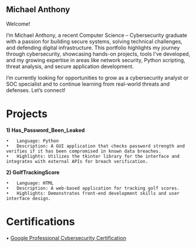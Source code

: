 ## Michael Anthony

Welcome!

I’m Michael Anthony, a recent Computer Science – Cybersecurity graduate with a passion for building secure systems, solving technical challenges, and defending digital infrastructure. This portfolio highlights my journey through cybersecurity, showcasing hands-on projects, tools I’ve developed, and my growing expertise in areas like network security, Python scripting, threat analysis, and secure application development.


I’m currently looking for opportunities to grow as a cybersecurity analyst or SOC specialist and to continue learning from real-world threats and defenses. Let’s connect!


# Projects 

**1) Has_Password_Been_Leaked**

	•	Language: Python
	•	Description: A GUI application that checks password strength and verifies if it has been compromised in known data breaches.
	•	Highlights: Utilizes the tkinter library for the interface and integrates with external APIs for breach verification.
 
**2) GolfTrackingScore**

	•	Language: HTML
	•	Description: A web-based application for tracking golf scores.
	•	Highlights: Demonstrates front-end development skills and user interface design.

 # Certifications

 • [Google Professional Cybersecurity Certification](https://coursera.org/share/a7a03c3ea0e1ac2212f5e31d521a0055)


